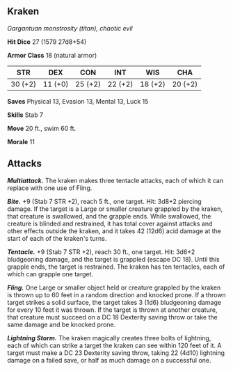 ## Kraken

*Gargantuan monstrosity (titan), chaotic evil*

**Hit Dice** 27 (1579 27d8+54)

**Armor Class** 18 (natural armor)

| STR     | DEX     | CON     | INT     | WIS     | CHA     |
|---------|---------|---------|---------|---------|---------|
| 30 (+2) | 11 (+0) | 25 (+2) | 22 (+2) | 18 (+2) | 20 (+2) |

**Saves** Physical 13, Evasion 13, Mental 13, Luck 15

**Skills** Stab 7

**Move** 20 ft., swim 60 ft.

**Morale** 11

## Attacks

***Multiattack.*** The kraken makes three tentacle attacks, each of which it can replace with one use of Fling.

***Bite.*** +9 (Stab 7 STR +2), reach 5 ft., one target. Hit: 3d8+2 piercing damage. If the target is a Large or smaller creature grappled by the kraken, that creature is swallowed, and the grapple ends. While swallowed, the creature is blinded and restrained, it has total cover against attacks and other effects outside the kraken, and it takes 42 (12d6) acid damage at the start of each of the kraken's turns.

***Tentacle.*** +9 (Stab 7 STR +2), reach 30 ft., one target. Hit: 3d6+2 bludgeoning damage, and the target is grappled (escape DC 18). Until this grapple ends, the target is restrained. The kraken has ten tentacles, each of which can grapple one target.

***Fling.*** One Large or smaller object held or creature grappled by the kraken is thrown up to 60 feet in a random direction and knocked prone. If a thrown target strikes a solid surface, the target takes 3 (1d6) bludgeoning damage for every 10 feet it was thrown. If the target is thrown at another creature, that creature must succeed on a DC 18 Dexterity saving throw or take the same damage and be knocked prone.

***Lightning Storm.*** The kraken magically creates three bolts of lightning, each of which can strike a target the kraken can see within 120 feet of it. A target must make a DC 23 Dexterity saving throw, taking 22 (4d10) lightning damage on a failed save, or half as much damage on a successful one.

